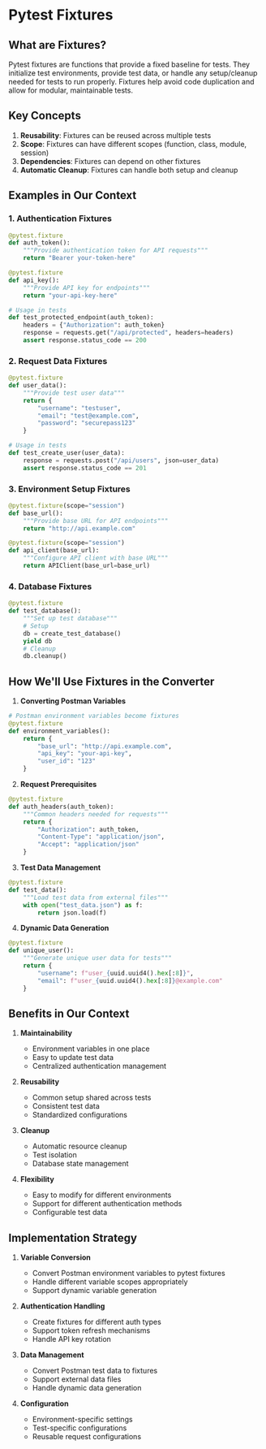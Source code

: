 # Pytest Fixtures

## What are Fixtures?
Pytest fixtures are functions that provide a fixed baseline for tests. They initialize test environments, provide test data, or handle any setup/cleanup needed for tests to run properly. Fixtures help avoid code duplication and allow for modular, maintainable tests.

## Key Concepts
1. **Reusability**: Fixtures can be reused across multiple tests
2. **Scope**: Fixtures can have different scopes (function, class, module, session)
3. **Dependencies**: Fixtures can depend on other fixtures
4. **Automatic Cleanup**: Fixtures can handle both setup and cleanup

## Examples in Our Context

### 1. Authentication Fixtures
```python
@pytest.fixture
def auth_token():
    """Provide authentication token for API requests"""
    return "Bearer your-token-here"

@pytest.fixture
def api_key():
    """Provide API key for endpoints"""
    return "your-api-key-here"

# Usage in tests
def test_protected_endpoint(auth_token):
    headers = {"Authorization": auth_token}
    response = requests.get("/api/protected", headers=headers)
    assert response.status_code == 200
```

### 2. Request Data Fixtures
```python
@pytest.fixture
def user_data():
    """Provide test user data"""
    return {
        "username": "testuser",
        "email": "test@example.com",
        "password": "securepass123"
    }

# Usage in tests
def test_create_user(user_data):
    response = requests.post("/api/users", json=user_data)
    assert response.status_code == 201
```

### 3. Environment Setup Fixtures
```python
@pytest.fixture(scope="session")
def base_url():
    """Provide base URL for API endpoints"""
    return "http://api.example.com"

@pytest.fixture(scope="session")
def api_client(base_url):
    """Configure API client with base URL"""
    return APIClient(base_url=base_url)
```

### 4. Database Fixtures
```python
@pytest.fixture
def test_database():
    """Set up test database"""
    # Setup
    db = create_test_database()
    yield db
    # Cleanup
    db.cleanup()
```

## How We'll Use Fixtures in the Converter

1. **Converting Postman Variables**
```python
# Postman environment variables become fixtures
@pytest.fixture
def environment_variables():
    return {
        "base_url": "http://api.example.com",
        "api_key": "your-api-key",
        "user_id": "123"
    }
```

2. **Request Prerequisites**
```python
@pytest.fixture
def auth_headers(auth_token):
    """Common headers needed for requests"""
    return {
        "Authorization": auth_token,
        "Content-Type": "application/json",
        "Accept": "application/json"
    }
```

3. **Test Data Management**
```python
@pytest.fixture
def test_data():
    """Load test data from external files"""
    with open("test_data.json") as f:
        return json.load(f)
```

4. **Dynamic Data Generation**
```python
@pytest.fixture
def unique_user():
    """Generate unique user data for tests"""
    return {
        "username": f"user_{uuid.uuid4().hex[:8]}",
        "email": f"user_{uuid.uuid4().hex[:8]}@example.com"
    }
```

## Benefits in Our Context

1. **Maintainability**
   - Environment variables in one place
   - Easy to update test data
   - Centralized authentication management

2. **Reusability**
   - Common setup shared across tests
   - Consistent test data
   - Standardized configurations

3. **Cleanup**
   - Automatic resource cleanup
   - Test isolation
   - Database state management

4. **Flexibility**
   - Easy to modify for different environments
   - Support for different authentication methods
   - Configurable test data

## Implementation Strategy

1. **Variable Conversion**
   - Convert Postman environment variables to pytest fixtures
   - Handle different variable scopes appropriately
   - Support dynamic variable generation

2. **Authentication Handling**
   - Create fixtures for different auth types
   - Support token refresh mechanisms
   - Handle API key rotation

3. **Data Management**
   - Convert Postman test data to fixtures
   - Support external data files
   - Handle dynamic data generation

4. **Configuration**
   - Environment-specific settings
   - Test-specific configurations
   - Reusable request configurations
